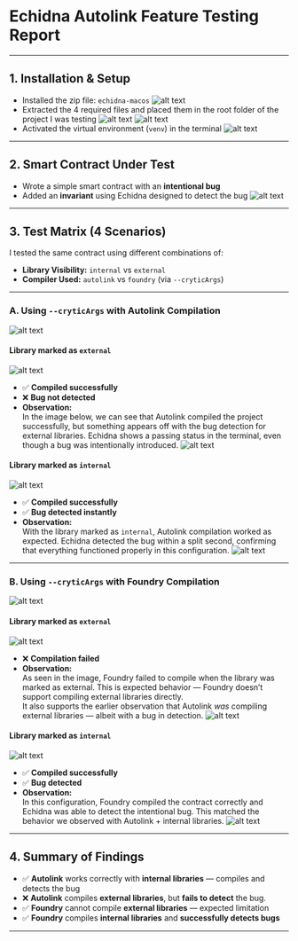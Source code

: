 # Echidna Autolink Feature Testing Report

---

## 1. Installation & Setup

- Installed the zip file: `echidna-macos`
![alt text](<Images/echidnamacos.png>)
- Extracted the 4 required files and placed them in the root folder of the project I was testing
![alt text](Images/echidna.png)
![alt text](Images/crytic-export.png)
- Activated the virtual environment (`venv`) in the terminal
![alt text](Images/venv.png)

---

## 2. Smart Contract Under Test

- Wrote a simple smart contract with an **intentional bug**
- Added an **invariant** using Echidna designed to detect the bug
![alt text](<Images/smart contract.png>)
---

## 3. Test Matrix (4 Scenarios)

I tested the same contract using different combinations of:

- **Library Visibility:** `internal` vs `external`
- **Compiler Used:** `autolink` vs `foundry` (via `--cryticArgs`)

---

### A. Using `--cryticArgs` with Autolink Compilation
![alt text](Images/autolink.png)

#### Library marked as `external`
![alt text](<Images/pragma solidity ~0.8.0;.png>)

- ✅ **Compiled successfully**
- ❌ **Bug not detected**
- **Observation:**  
  In the image below, we can see that Autolink compiled the project successfully, but something appears off with the bug detection for external libraries. Echidna shows a passing status in the terminal, even though a bug was intentionally introduced.
  ![alt text](<Images/failed test.png>)

#### Library marked as `internal`
![alt text](<Images/pragma solidity ^0.8.0;.png>)

- ✅ **Compiled successfully**
- ✅ **Bug detected instantly**
- **Observation:**  
  With the library marked as `internal`, Autolink compilation worked as expected. Echidna detected the bug within a split second, confirming that everything functioned properly in this configuration.
  ![alt text](<Images/internal autolink.png>)

---

### B. Using `--cryticArgs` with Foundry Compilation
![alt text](Images/foundry.png)

#### Library marked as `external`
![alt text](<Images/pragma solidity ~0.8.0;.png>)

- ❌ **Compilation failed**
- **Observation:**  
  As seen in the image, Foundry failed to compile when the library was marked as external. This is expected behavior — Foundry doesn’t support compiling external libraries directly.  
  It also supports the earlier observation that Autolink *was* compiling external libraries — albeit with a bug in detection.
  ![alt text](<Images/foundry external.png>)

#### Library marked as `internal`
![alt text](<Images/pragma solidity ^0.8.0;.png>)

- ✅ **Compiled successfully**
- ✅ **Bug detected**
- **Observation:**  
  In this configuration, Foundry compiled the contract correctly and Echidna was able to detect the intentional bug. This matched the behavior we observed with Autolink + internal libraries.
  ![alt text](<Images/foundry internal.png>)

---

## 4. Summary of Findings

- ✅ **Autolink** works correctly with **internal libraries** — compiles and detects the bug
- ❌ **Autolink** compiles **external libraries**, but **fails to detect** the bug.
- ✅ **Foundry** cannot compile **external libraries** — expected limitation
- ✅ **Foundry** compiles **internal libraries** and **successfully detects bugs**

---
